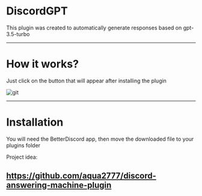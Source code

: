 # DiscordGPT
This plugin was created to automatically generate responses based on gpt-3.5-turbo

---

# How it works?
Just click on the button that will appear after installing the plugin

![git](https://github.com/ariocp/DiscordGPT/assets/138806657/6210d8eb-0745-4b6e-b6cb-003d37ada3d3)

---

# Installation
You will need the BetterDiscord app, then move the downloaded file to your plugins folder

Project idea:

https://github.com/aqua2777/discord-answering-machine-plugin
---
